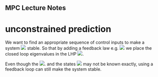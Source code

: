 ## MPC Lecture Notes

# unconstrained prediction

We want to find an appropriate sequence of control inputs to make a system <img src="https://render.githubusercontent.com/render/math?math=x_{k%2B1}=Ax_k%2BBu_k"> 
stable. So that by adding a feedback law e.g. <img src="https://render.githubusercontent.com/render/math?math=u_{k}=Kx_k"> we place the closed loop 
eigenvalues in the LHP <img src="https://render.githubusercontent.com/render/math?math=eig(A%2BBK)<0">.

Even though the <img src="https://render.githubusercontent.com/render/math?math=A,B">. and the states <img src="https://render.githubusercontent.com/render/math?math=x^{(i)}">
may not be known exactly, using a feedback loop can still make the system stable.
